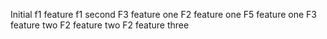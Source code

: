 Initial
f1 feature 
f1 second
F3 feature one
F2 feature one
F5 feature one
F3 feature two
F2 feature two
F2 feature three
